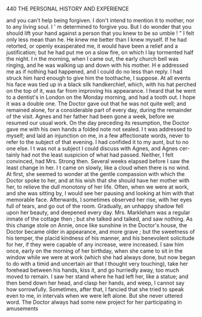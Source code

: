 440            THE PERSONAL HISTORY AND EXPERIENCE

  and you can't help being forgiven. I don't intend to mention it to mother,
 nor to any living soul. I ' m determined to forgive you. But I do wonder
 that you should lift your hand against a person that you knew to be so
 umble ! "
    I felt only less mean than he. He knew me better than I knew myself.
 If he had retorted, or openly exasperated me, it would have been a relief
 and a justification; but he had put me on a slow fire, on which I lay
 tormented half the night.
    I n the morning, when I came out, the early church bell was ringing,
 and he was walking up and down with his mother. H e addressed me as
 if nothing had happened, and I could do no less than reply. I had struck
 him hard enough to give him the toothache, I suppose. At all events his
 face was tied up in a black silk handkerchief, which, with his hat perched
 on the top of it, was far from improving his appearance. I heard that he
 went to a dentist's in London on the Monday morning, and had a tooth
 out. I hope it was a double one.
    The Doctor gave out that he was not quite well; and remained alone,
 for a considerable part of every day, during the remainder of the visit.
 Agnes and her father had been gone a week, before we resumed our usual
work. On the day preceding its resumption, the Doctor gave me with his
 own hands a folded note not sealed. I t was addressed to myself; and
laid an injunction on me, in a few affectionate words, never to refer to
 the subject of that evening. I had confided it to my aunt, but to no one
 else. I t was not a subject I could discuss with Agnes, and Agnes cer-
 tainly had not the least suspicion of what had passed.
    Neither, I felt convinced, had Mrs. Strong then. Several weeks elapsed
 before I saw the least change in her. I t came on slowly, like a cloud when
 there is no wind. At first, she seemed to wonder at the gentle compassion
 with which the Doctor spoke to her, and at his wish that she should have
 her mother with her, to relieve the dull monotony of her life. Often, when we
were at work, and she was sitting by, I would see her pausing and looking
 at him with that memorable face. Afterwards, I sometimes observed her
 rise, with her eyes full of tears, and go out of the room. Gradually,
 an unhappy shadow fell upon her beauty, and deepened every day. Mrs.
 Markleham was a regular inmate of the cottage then ; but she talked and
talked, and saw nothing.
    As this change stole on Annie, once like sunshine in the Doctor's house,
the Doctor became older in appearance, and more grave ; but the sweetness
of his temper, the placid kindness of his manner, and his benevolent
solicitude for her, if they were capable of any increase, were increased.
I saw him once, early on the morning of her birthday, when she came to
sit in the window while we were at work (which she had always done, but
now began to do with a timid and uncertain air that I thought very
touching), take her forehead between his hands, kiss it, and go hurriedly
away, too much moved to remain. I saw her stand where he had left
her, like a statue; and then bend down her head, and clasp her hands,
and weep, I cannot say how sorrowfully.
    Sometimes, after that, I fancied that she tried to speak even to me, in
intervals when we were left alone. But she never uttered word. The
Doctor always had some new project for her participating in amusements
